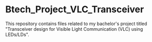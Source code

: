 # Btech_Project_VLC_Transceiver
This repository contains files related to my bachelor's project titled "Transceiver design for Visible Light Communication (VLC) using LEDs/LDs".
